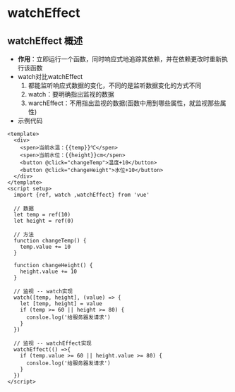 # watchEffect

## watchEffect 概述

* **作用**：立即运行一个函数，同时响应式地追踪其依赖，并在依赖更改时重新执行该函数
* watch对比watchEffect
  1. 都能监听响应式数据的变化，不同的是监听数据变化的方式不同
  2. watch：要明确指出监视的数据
  3. warchEffect：不用指出监视的数据(函数中用到哪些属性，就监视那些属性)
* 示例代码

``` vue
<template>
  <div>
    <spen>当前水温：{{temp}}℃</spen>
    <spen>当前水位：{{height}}cm</spen>
    <button @click="changeTemp">温度+10</button>
    <button @click="changeHeight">水位+10</button>
  </div>
</template>
<script setup>
  import {ref, watch ,watchEffect} from 'vue'
  
  // 数据
  let temp = ref(10)
  let height = ref(0)
  
  // 方法
  function changeTemp() {
    temp.value += 10
  }
  
  function changeHeight() {
    height.value += 10
  }
  
  // 监视 -- watch实现
  watch([temp, height], (value) => {
    let [temp, height] = value
    if (temp >= 60 || height >= 80) {
      consloe.log('给服务器发请求')
    }
  })
  
  // 监视 -- watchEffect实现
  watchEffect(() =>{
    if (temp.value >= 60 || height.value >= 80) {
      consloe.log('给服务器发请求')
    }
  })
</script>
```

